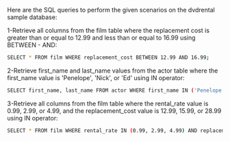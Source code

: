 Here are the SQL queries to perform the given scenarios on the dvdrental sample database:

1-Retrieve all columns from the film table where the replacement cost is greater than or equal to 12.99 and less than or equal to 16.99 using BETWEEN - AND:
```bash
SELECT * FROM film WHERE replacement_cost BETWEEN 12.99 AND 16.99;
```

2-Retrieve first_name and last_name values from the actor table where the first_name value is 'Penelope', 'Nick', or 'Ed' using IN operator:
```bash
SELECT first_name, last_name FROM actor WHERE first_name IN ('Penelope', 'Nick', 'Ed');
```

3-Retrieve all columns from the film table where the rental_rate value is 0.99, 2.99, or 4.99, and the replacement_cost value is 12.99, 15.99, or 28.99 using IN operator:
```bash
SELECT * FROM film WHERE rental_rate IN (0.99, 2.99, 4.99) AND replacement_cost IN (12.99, 15.99, 28.99);
```
